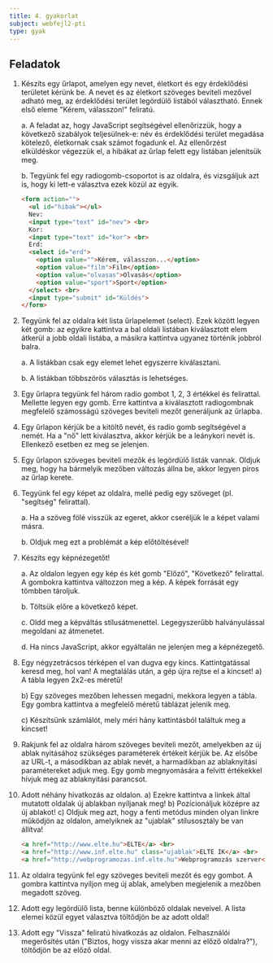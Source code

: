 ```yaml
---
title: 4. gyakorlat
subject: webfejl2-pti
type: gyak
---
```


Feladatok
---------

1. Készíts egy űrlapot, amelyen egy nevet, életkort és egy érdeklődési területet kérünk be. A nevet és az életkort szöveges beviteli mezővel adható meg, az érdeklődési terület legördülő listából választható. Ennek első eleme "Kérem, válasszon!" feliratú. 

    a. A feladat az, hogy JavaScript segítségével ellenőrizzük, hogy a következő szabályok teljesülnek-e: név és érdeklődési terület megadása kötelező, életkornak csak számot fogadunk el. Az ellenőrzést elküldéskor végezzük el, a hibákat az űrlap felett egy listában jelenítsük meg.

    b. Tegyünk fel egy radiogomb-csoportot is az oldalra, és vizsgáljuk azt is, hogy ki lett-e választva ezek közül az egyik.

    ```html
    <form action="">
      <ul id="hibak"></ul>
      Nev: 
      <input type="text" id="nev"> <br>
      Kor: 
      <input type="text" id="kor"> <br>
      Erd:
      <select id="erd">
        <option value="">Kérem, válasszon...</option>
        <option value="film">Film</option>
        <option value="olvasas">Olvasás</option>
        <option value="sport">Sport</option>
      </select> <br>
      <input type="submit" id="Küldés">
    </form>
    ```

1. Tegyünk fel az oldalra két lista űrlapelemet (select). Ezek között legyen két gomb: az egyikre kattintva a bal oldali listában kiválasztott elem átkerül a jobb oldali listába, a másikra kattintva ugyanez történik jobbról balra.

    a. A listákban csak egy elemet lehet egyszerre kiválasztani.

    b. A listákban többszörös választás is lehetséges.

1. Egy űrlapra tegyünk fel három radio gombot 1, 2, 3 értékkel és felirattal. Mellette legyen egy gomb. Erre kattintva a kiválasztott radiogombnak megfelelő számosságú szöveges beviteli mezőt generáljunk az űrlapba.

1. Egy űrlapon kérjük be a kitöltő nevét, és radio gomb segítségével a nemét. Ha a "nő" lett kiválasztva, akkor kérjük be a leánykori nevét is. Ellenkező esetben ez meg se jelenjen.

1. Egy űrlapon szöveges beviteli mezők és legördülő listák vannak. Oldjuk meg, hogy ha bármelyik mezőben változás állna be, akkor legyen piros az űrlap kerete.

1. Tegyünk fel egy képet az oldalra, mellé pedig egy szöveget (pl. "segítség" felirattal). 

    a. Ha a szöveg fölé visszük az egeret, akkor cseréljük le a képet valami másra.

    b. Oldjuk meg ezt a problémát a kép előtöltésével!

1. Készíts egy képnézegetőt!

    a. Az oldalon legyen egy kép és két gomb "Előző", "Következő" felirattal. A gombokra kattintva változzon meg a kép. A képek forrását egy tömbben tároljuk.

    b. Töltsük előre a következő képet.

    c. Oldd meg a képváltás stílusátmenettel. Legegyszerűbb halványulással megoldani az átmenetet.

    d. Ha nincs JavaScript, akkor egyáltalán ne jelenjen meg a képnézegető.

1. Egy négyzetrácsos térképen el van dugva egy kincs. Kattintgatással keresd meg, hol van! A megtalálás után, a gép újra rejtse el a kincset!
    a) A tábla legyen 2x2-es méretű!

    b) Egy szöveges mezőben lehessen megadni, mekkora legyen a tábla. Egy gombra kattintva a megfelelő méretű táblázat jelenik meg.
    
    c) Készítsünk számlálót, mely méri hány kattintásból találtuk meg a kincset!

1. Rakjunk fel az oldalra három szöveges beviteli mezőt, amelyekben az új ablak nyitásához szükséges paraméterek értékeit kérjük be. Az elsőbe az URL-t, a másodikban az ablak nevét, a harmadikban az ablaknyitási paramétereket adjuk meg. Egy gomb megnyomására a felvitt értékekkel hívjuk meg az ablaknyitási parancsot.

1. Adott néhány hivatkozás az oldalon. 
    a) Ezekre kattintva a linkek által mutatott oldalak új ablakban nyíljanak meg!
    b) Pozícionáljuk középre az új ablakot!
    c) Oldjuk meg azt, hogy a fenti metódus minden olyan linkre működjön az oldalon, amelyiknek az "ujablak" stílusosztály be van állítva!

    ```html
    <a href="http://www.elte.hu">ELTE</a> <br>
    <a href="http://www.inf.elte.hu" class="ujablak">ELTE IK</a> <br>
    <a href="http://webprogramozas.inf.elte.hu">Webprogramozás szerver</a> <br>
    ```

1. Az oldalra tegyünk fel egy szöveges beviteli mezőt és egy gombot. A gombra kattintva nyíljon meg új ablak, amelyben megjelenik a mezőben megadott szöveg.

1. Adott egy legördülő lista, benne különböző oldalak neveivel. A lista elemei közül egyet választva töltődjön be az adott oldal!

1. Adott egy "Vissza" feliratú hivatkozás az oldalon. Felhasználói megerősítés után ("Biztos, hogy vissza akar menni az előző oldalra?"), töltődjön be az előző oldal. 

